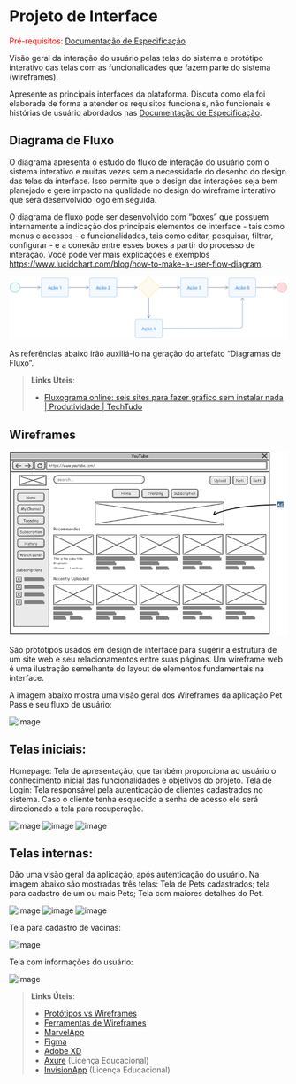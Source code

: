 
# Projeto de Interface

<span style="color:red">Pré-requisitos: <a href="2-Especificação do Projeto.md"> Documentação de Especificação</a></span>

Visão geral da interação do usuário pelas telas do sistema e protótipo interativo das telas com as funcionalidades que fazem parte do sistema (wireframes).

 Apresente as principais interfaces da plataforma. Discuta como ela foi elaborada de forma a atender os requisitos funcionais, não funcionais e histórias de usuário abordados nas <a href="2-Especificação do Projeto.md"> Documentação de Especificação</a>.

## Diagrama de Fluxo

O diagrama apresenta o estudo do fluxo de interação do usuário com o sistema interativo e  muitas vezes sem a necessidade do desenho do design das telas da interface. Isso permite que o design das interações seja bem planejado e gere impacto na qualidade no design do wireframe interativo que será desenvolvido logo em seguida.

O diagrama de fluxo pode ser desenvolvido com “boxes” que possuem internamente a indicação dos principais elementos de interface - tais como menus e acessos - e funcionalidades, tais como editar, pesquisar, filtrar, configurar - e a conexão entre esses boxes a partir do processo de interação. Você pode ver mais explicações e exemplos https://www.lucidchart.com/blog/how-to-make-a-user-flow-diagram.

![Exemplo de Diagrama de Fluxo](img/diagramafluxo2.jpg)

As referências abaixo irão auxiliá-lo na geração do artefato “Diagramas de Fluxo”.

> **Links Úteis**:
> - [Fluxograma online: seis sites para fazer gráfico sem instalar nada | Produtividade | TechTudo](https://www.techtudo.com.br/listas/2019/03/fluxograma-online-seis-sites-para-fazer-grafico-sem-instalar-nada.ghtml)

## Wireframes

![Exemplo de Wireframe](img/wireframe-example.png)

São protótipos usados em design de interface para sugerir a estrutura de um site web e seu relacionamentos entre suas páginas. Um wireframe web é uma ilustração semelhante do layout de elementos fundamentais na interface.
 
 A imagem abaixo mostra uma visão geral dos Wireframes da aplicação Pet Pass e seu fluxo de usuário:
 
![image](https://user-images.githubusercontent.com/83302547/200189432-f5602ed3-0e97-41a3-aca7-af04abd330b8.png)

## Telas iniciais:
  Homepage: Tela de apresentação, que também proporciona ao usuário o conhecimento inicial das funcionalidades e objetivos do projeto.
  Tela de Login: Tela responsável pela autenticação de clientes cadastrados no sistema. Caso o cliente tenha esquecido a senha de acesso ele será direcionado a tela para recuperação.
 
![image](https://user-images.githubusercontent.com/83302547/200189587-69edd508-cb0b-48b2-b295-9f7410cd2281.png)
![image](https://user-images.githubusercontent.com/83302547/200189596-69cce886-8eba-48be-9e96-f82066bab06f.png)
![image](https://user-images.githubusercontent.com/83302547/200189606-2779e4a0-bf46-426b-a4db-a8c8b93f29ac.png)


## Telas internas:
Dão uma visão geral da aplicação, após autenticação do usuário. Na imagem abaixo são mostradas três telas: Tela de Pets cadastrados; tela para cadastro de um ou mais Pets; Tela com maiores detalhes do Pet.

![image](https://user-images.githubusercontent.com/83302547/200189693-6e0a87a0-a3b1-455f-9718-8c1c650d52e1.png)
![image](https://user-images.githubusercontent.com/83302547/200189712-0233da6d-22c3-4d08-aa79-e520013f9841.png)
![image](https://user-images.githubusercontent.com/83302547/200189749-dc383d6c-fd1b-42d0-8569-815578d0d486.png)

Tela para cadastro de vacinas:

![image](https://user-images.githubusercontent.com/83302547/200139285-bab68db4-fd74-4303-9afb-3c27706d7835.png)
 
 Tela com informações do usuário:
 
 ![image](https://user-images.githubusercontent.com/83302547/200189776-c867fb0e-b6e9-4945-8025-d549417e16d0.png)


> **Links Úteis**:
> - [Protótipos vs Wireframes](https://www.nngroup.com/videos/prototypes-vs-wireframes-ux-projects/)
> - [Ferramentas de Wireframes](https://rockcontent.com/blog/wireframes/)
> - [MarvelApp](https://marvelapp.com/developers/documentation/tutorials/)
> - [Figma](https://www.figma.com/)
> - [Adobe XD](https://www.adobe.com/br/products/xd.html#scroll)
> - [Axure](https://www.axure.com/edu) (Licença Educacional)
> - [InvisionApp](https://www.invisionapp.com/) (Licença Educacional)
